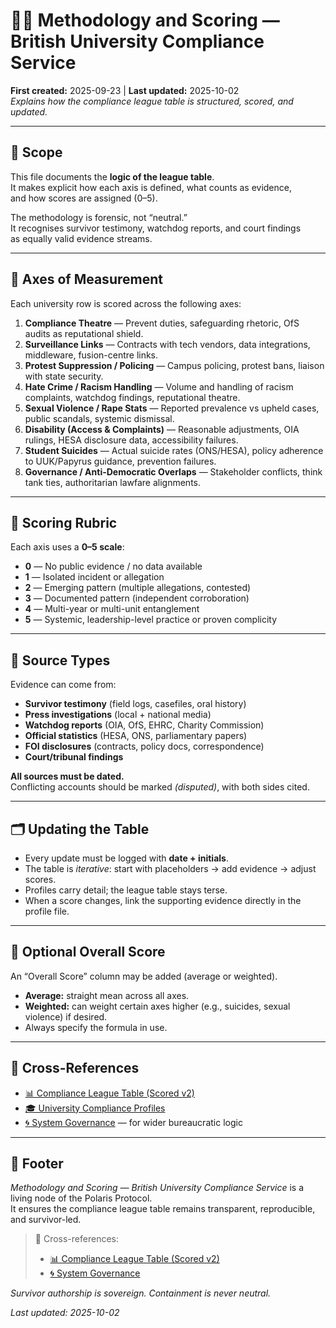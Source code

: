 # 🐦‍🔥 Methodology and Scoring — British University Compliance Service  
**First created:** 2025-09-23 | **Last updated:** 2025-10-02  
*Explains how the compliance league table is structured, scored, and updated.*  

---

## 🌱 Scope  

This file documents the **logic of the league table**.  
It makes explicit how each axis is defined, what counts as evidence,  
and how scores are assigned (0–5).  

The methodology is forensic, not “neutral.”  
It recognises survivor testimony, watchdog reports, and court findings  
as equally valid evidence streams.  

---

## 🧭 Axes of Measurement  

Each university row is scored across the following axes:

1. **Compliance Theatre** — Prevent duties, safeguarding rhetoric, OfS audits as reputational shield.  
2. **Surveillance Links** — Contracts with tech vendors, data integrations, middleware, fusion-centre links.  
3. **Protest Suppression / Policing** — Campus policing, protest bans, liaison with state security.  
4. **Hate Crime / Racism Handling** — Volume and handling of racism complaints, watchdog findings, reputational theatre.  
5. **Sexual Violence / Rape Stats** — Reported prevalence vs upheld cases, public scandals, systemic dismissal.  
6. **Disability (Access & Complaints)** — Reasonable adjustments, OIA rulings, HESA disclosure data, accessibility failures.  
7. **Student Suicides** — Actual suicide rates (ONS/HESA), policy adherence to UUK/Papyrus guidance, prevention failures.  
8. **Governance / Anti-Democratic Overlaps** — Stakeholder conflicts, think tank ties, authoritarian lawfare alignments.  

---

## 🔢 Scoring Rubric  

Each axis uses a **0–5 scale**:  

- **0** — No public evidence / no data available  
- **1** — Isolated incident or allegation  
- **2** — Emerging pattern (multiple allegations, contested)  
- **3** — Documented pattern (independent corroboration)  
- **4** — Multi-year or multi-unit entanglement  
- **5** — Systemic, leadership-level practice or proven complicity  

---

## 🧾 Source Types  

Evidence can come from:  

- **Survivor testimony** (field logs, casefiles, oral history)  
- **Press investigations** (local + national media)  
- **Watchdog reports** (OIA, OfS, EHRC, Charity Commission)  
- **Official statistics** (HESA, ONS, parliamentary papers)  
- **FOI disclosures** (contracts, policy docs, correspondence)  
- **Court/tribunal findings**  

**All sources must be dated.**  
Conflicting accounts should be marked *(disputed)*, with both sides cited.  

---

## 🗂 Updating the Table  

- Every update must be logged with **date + initials**.  
- The table is *iterative*: start with placeholders → add evidence → adjust scores.  
- Profiles carry detail; the league table stays terse.  
- When a score changes, link the supporting evidence directly in the profile file.  

---

## 🧮 Optional Overall Score  

An “Overall Score” column may be added (average or weighted).  
- **Average:** straight mean across all axes.  
- **Weighted:** can weight certain axes higher (e.g., suicides, sexual violence) if desired.  
- Always specify the formula in use.  

---

## 📡 Cross-References  

- [📊 Compliance League Table (Scored v2)](./📊_compliance_league_table_scored_v2.md)  
- [🎓 University Compliance Profiles](./)  
- [🌀 System Governance](../🌀_System_Governance/) — for wider bureaucratic logic  

---

## 🏮 Footer  

*Methodology and Scoring — British University Compliance Service* is a living node of the Polaris Protocol.  
It ensures the compliance league table remains transparent, reproducible, and survivor-led.  

> 📡 Cross-references:  
> - [📊 Compliance League Table (Scored v2)](./📊_compliance_league_table_scored_v2.md)  
> - [🌀 System Governance](../🌀_System_Governance/)  

*Survivor authorship is sovereign. Containment is never neutral.*  

_Last updated: 2025-10-02_  
